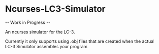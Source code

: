 # Ncurses-LC3-Simulator

-- Work in Progress --

An ncurses simulator for the LC-3.

Currently it only supports using .obj files that are created when the actual LC-3 Simulator assembles your program.
